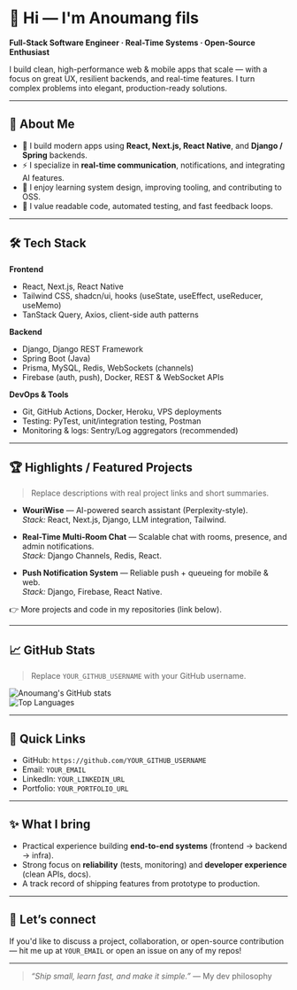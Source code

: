 # 👋 Hi — I'm Anoumang fils

**Full-Stack Software Engineer · Real-Time Systems · Open-Source Enthusiast**

I build clean, high-performance web & mobile apps that scale — with a focus on great UX, resilient backends, and real-time features. I turn complex problems into elegant, production-ready solutions.

---

## 💼 About Me
- 🔭 I build modern apps using **React, Next.js, React Native**, and **Django / Spring** backends.  
- ⚡ I specialize in **real-time communication**, notifications, and integrating AI features.  
- 🌱 I enjoy learning system design, improving tooling, and contributing to OSS.  
- 🎯 I value readable code, automated testing, and fast feedback loops.

---

## 🛠 Tech Stack

**Frontend**
- React, Next.js, React Native  
- Tailwind CSS, shadcn/ui, hooks (useState, useEffect, useReducer, useMemo)  
- TanStack Query, Axios, client-side auth patterns

**Backend**
- Django, Django REST Framework  
- Spring Boot (Java)  
- Prisma, MySQL, Redis, WebSockets (channels)  
- Firebase (auth, push), Docker, REST & WebSocket APIs

**DevOps & Tools**
- Git, GitHub Actions, Docker, Heroku, VPS deployments  
- Testing: PyTest, unit/integration testing, Postman  
- Monitoring & logs: Sentry/Log aggregators (recommended)

---

## 🏆 Highlights / Featured Projects
> Replace descriptions with real project links and short summaries.

- **WouriWise** — AI-powered search assistant (Perplexity-style).  
  *Stack:* React, Next.js, Django, LLM integration, Tailwind.

- **Real-Time Multi-Room Chat** — Scalable chat with rooms, presence, and admin notifications.  
  *Stack:* Django Channels, Redis, React.

- **Push Notification System** — Reliable push + queueing for mobile & web.  
  *Stack:* Django, Firebase, React Native.

👉 More projects and code in my repositories (link below).

---

## 📈 GitHub Stats
> Replace `YOUR_GITHUB_USERNAME` with your GitHub username.

![Anoumang's GitHub stats](https://github-readme-stats.vercel.app/api?username=YOUR_GITHUB_USERNAME&show_icons=true&theme=radical)  
![Top Languages](https://github-readme-stats.vercel.app/api/top-langs/?username=YOUR_GITHUB_USERNAME&layout=compact&theme=radical)

---

## 🔗 Quick Links
- GitHub: `https://github.com/YOUR_GITHUB_USERNAME`  
- Email: `YOUR_EMAIL`  
- LinkedIn: `YOUR_LINKEDIN_URL`  
- Portfolio: `YOUR_PORTFOLIO_URL`  

---

## ✨ What I bring
- Practical experience building **end-to-end systems** (frontend → backend → infra).  
- Strong focus on **reliability** (tests, monitoring) and **developer experience** (clean APIs, docs).  
- A track record of shipping features from prototype to production.

---

## 🤝 Let’s connect
If you'd like to discuss a project, collaboration, or open-source contribution — hit me up at `YOUR_EMAIL` or open an issue on any of my repos!

---

> *“Ship small, learn fast, and make it simple.”* — My dev philosophy
